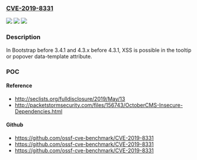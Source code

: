 ### [CVE-2019-8331](https://cve.mitre.org/cgi-bin/cvename.cgi?name=CVE-2019-8331)
![](https://img.shields.io/static/v1?label=Product&message=n%2Fa&color=blue)
![](https://img.shields.io/static/v1?label=Version&message=n%2Fa&color=blue)
![](https://img.shields.io/static/v1?label=Vulnerability&message=n%2Fa&color=brighgreen)

### Description

In Bootstrap before 3.4.1 and 4.3.x before 4.3.1, XSS is possible in the tooltip or popover data-template attribute.

### POC

#### Reference
- http://seclists.org/fulldisclosure/2019/May/13
- http://packetstormsecurity.com/files/156743/OctoberCMS-Insecure-Dependencies.html

#### Github
- https://github.com/ossf-cve-benchmark/CVE-2019-8331
- https://github.com/ossf-cve-benchmark/CVE-2019-8331
- https://github.com/ossf-cve-benchmark/CVE-2019-8331

